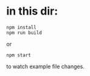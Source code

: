 # in this dir:
```
npm install
npm run build
```

or
```
npm start
```

to watch example file changes.
